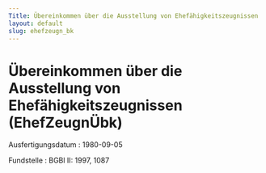 ```yaml
---
Title: Übereinkommen über die Ausstellung von Ehefähigkeitszeugnissen
layout: default
slug: ehefzeugn_bk
---
```


# Übereinkommen über die Ausstellung von Ehefähigkeitszeugnissen (EhefZeugnÜbk)

Ausfertigungsdatum
:   1980-09-05

Fundstelle
:   BGBl II: 1997, 1087

